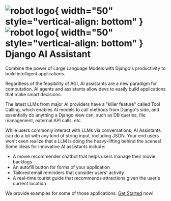 # ![robot logo](https://raw.githubusercontent.com/vintasoftware/django-ai-assistant/main/docs/images/logo-black-transparent-bg.svg#only-light){ width="50" style="vertical-align: bottom" } ![robot logo](https://raw.githubusercontent.com/vintasoftware/django-ai-assistant/main/docs/images/logo-white-transparent-bg.svg#only-dark){ width="50" style="vertical-align: bottom" } Django AI Assistant

Combine the power of Large Language Models with Django's productivity to build intelligent applications.

Regardless of the feasibility of AGI, AI assistants are a new paradigm for computation.
AI agents and assistants allow devs to easily build applications that make smart decisions.

The latest LLMs from major AI providers have a "killer feature" called Tool Calling,
which enables AI models to call methods from Django's side, and essentially
do anything a Django view can, such as DB queries, file management, external API calls, etc.

While users commonly interact with LLMs via conversations, AI Assistants can do a lot with any kind of string input, including JSON.
Your end users won't even realize that a LLM is doing the heavy-lifting behind the scenes!
Some ideas for innovative AI assistants include:

- A movie recommender chatbot that helps users manage their movie backlogs
- An autofill button for forms of your application
- Tailored email reminders that consider users' activity
- A real-time tourist guide that recommends attractions given the user's current location

We provide examples for some of those applications. [Get Started](get-started.md) now!
